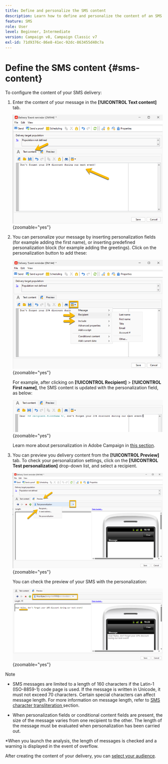 ```yaml
---
title: Define and personalize the SMS content
description: Learn how to define and personalize the content of an SMS delivery
feature: SMS
role: User
level: Beginner, Intermediate
version: Campaign v8, Campaign Classic v7
exl-id: 71d9376c-86e8-41ec-92dc-863455d40c7a
---
```

# Define the SMS content {#sms-content}

To configure the content of your SMS delivery:

1. Enter the content of your message in the **[!UICONTROL Text content]** tab.
    
    ![](assets/sms_content.png){zoomable="yes"}

1. You can personalize your message by inserting personalization fields (for example adding the first name), or inserting predefined personalization block (for example adding the greetings). Click on the personalization button to add these:

    ![](assets/sms_perso.png){zoomable="yes"}

    For example, after clicking on **[!UICONTROL Recipient]** > **[!UICONTROL First name]**, the SMS content is updated with the personalization field, as below:

    ![](assets/sms_perso_recipient.png){zoomable="yes"}

    Learn more about personalization in Adobe Campaign in [this section](../personalize.md).

1. You can preview you delivery content from the **[!UICONTROL Preview]** tab. To check your personalization settings, click on the **[!UICONTROL Test personalization]** drop-down list, and select a recipient.

    ![](assets/sms_preview.png){zoomable="yes"}

    You can check the preview of your SMS with the personalization:

    ![](assets/sms_preview_phone.png){zoomable="yes"}

>[!NOTE]
>
>* SMS messages are limited to a length of 160 characters if the Latin-1 (ISO-8859-1) code page is used. If the message is written in Unicode, it must not exceed 70 characters. Certain special characters can affect message length. For more information on message length, refer to [SMS character transliteration ](smpp-external-account.md#smpp-channel-settings) section.
>
>* When personalization fields or conditional content fields are present, the size of the message varies from one recipient to the other. The length of the message must be evaluated when personalization has been carried out.
>
>*When you launch the analysis, the length of messages is checked and a warning is displayed in the event of overflow.

After creating the content of your delivery, you can [select your audience](sms-audience.md).
